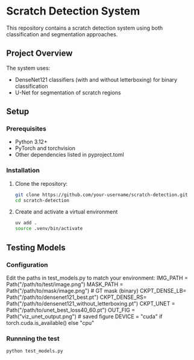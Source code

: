 # Scratch Detection System

This repository contains a scratch detection system using both classification and segmentation approaches.

## Project Overview

The system uses:
- DenseNet121 classifiers (with and without letterboxing) for binary classification
- U-Net for segmentation of scratch regions

## Setup

### Prerequisites

- Python 3.12+
- PyTorch and torchvision
- Other dependencies listed in pyproject.toml

### Installation

1. Clone the repository:
   ```bash
   git clone https://github.com/your-username/scratch-detection.git
   cd scratch-detection

2. Create and activate a virtual environment
   ```bash
   uv add .
   source .venv/bin/activate
## Testing Models

### Configuration 
Edit the paths in test_models.py to match your environment:
IMG_PATH     = Path("/path/to/test/image.png")
MASK_PATH    = Path("/path/to/mask/image.png")         # GT mask (binary)
CKPT_DENSE_LB= Path("/path/to/densenet121_best.pt")
CKPT_DENSE_RS= Path("/path/to/densenet121_without_letterboxing.pt")
CKPT_UNET    = Path("/path/to/unet_best_loss40_60.pt")
OUT_FIG      = Path("viz_unet_output.png")             # saved figure
DEVICE       = "cuda" if torch.cuda.is_available() else "cpu"

### Runnning the test
```bash
python test_models.py

